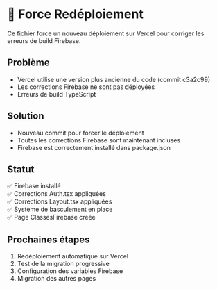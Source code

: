 # 🔄 Force Redéploiement

Ce fichier force un nouveau déploiement sur Vercel pour corriger les erreurs de build Firebase.

## Problème
- Vercel utilise une version plus ancienne du code (commit c3a2c99)
- Les corrections Firebase ne sont pas déployées
- Erreurs de build TypeScript

## Solution
- Nouveau commit pour forcer le déploiement
- Toutes les corrections Firebase sont maintenant incluses
- Firebase est correctement installé dans package.json

## Statut
✅ Firebase installé  
✅ Corrections Auth.tsx appliquées  
✅ Corrections Layout.tsx appliquées  
✅ Système de basculement en place  
✅ Page ClassesFirebase créée  

## Prochaines étapes
1. Redéploiement automatique sur Vercel
2. Test de la migration progressive
3. Configuration des variables Firebase
4. Migration des autres pages
